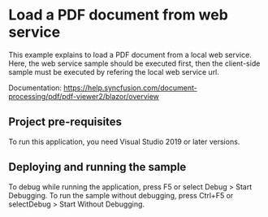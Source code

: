 # Load a PDF document from web service
This example explains to load a PDF document from a local web service. Here, the web service sample should be executed first, then the client-side sample must be executed by refering the local web service url.

Documentation: https://help.syncfusion.com/document-processing/pdf/pdf-viewer2/blazor/overview

## Project pre-requisites
To run this application, you need Visual Studio 2019 or later versions.

## Deploying and running the sample
To debug while running the application, press F5 or select Debug > Start Debugging. To run the sample without debugging, press Ctrl+F5 or selectDebug > Start Without Debugging.